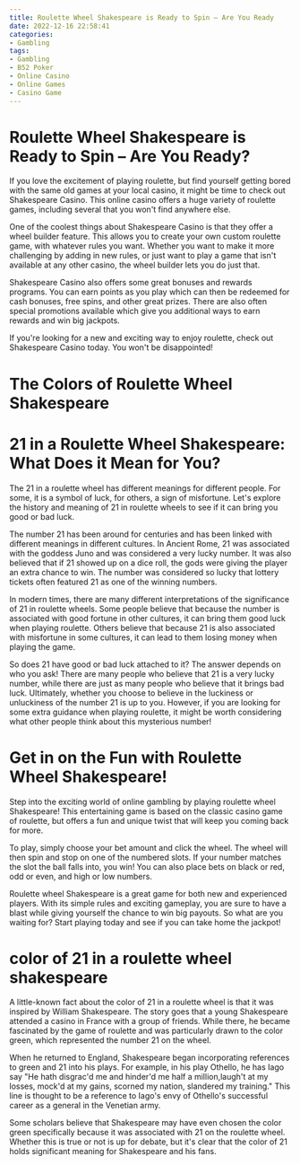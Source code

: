 ```yaml
---
title: Roulette Wheel Shakespeare is Ready to Spin – Are You Ready
date: 2022-12-16 22:58:41
categories:
- Gambling
tags:
- Gambling
- B52 Poker
- Online Casino
- Online Games
- Casino Game
---
```



#  Roulette Wheel Shakespeare is Ready to Spin – Are You Ready?

If you love the excitement of playing roulette, but find yourself getting bored with the same old games at your local casino, it might be time to check out Shakespeare Casino. This online casino offers a huge variety of roulette games, including several that you won't find anywhere else.

One of the coolest things about Shakespeare Casino is that they offer a wheel builder feature. This allows you to create your own custom roulette game, with whatever rules you want. Whether you want to make it more challenging by adding in new rules, or just want to play a game that isn't available at any other casino, the wheel builder lets you do just that.

Shakespeare Casino also offers some great bonuses and rewards programs. You can earn points as you play which can then be redeemed for cash bonuses, free spins, and other great prizes. There are also often special promotions available which give you additional ways to earn rewards and win big jackpots.

If you're looking for a new and exciting way to enjoy roulette, check out Shakespeare Casino today. You won't be disappointed!

#  The Colors of Roulette Wheel Shakespeare


#  21 in a Roulette Wheel Shakespeare: What Does it Mean for You?

The 21 in a roulette wheel has different meanings for different people. For some, it is a symbol of luck, for others, a sign of misfortune. Let's explore the history and meaning of 21 in roulette wheels to see if it can bring you good or bad luck.

The number 21 has been around for centuries and has been linked with different meanings in different cultures. In Ancient Rome, 21 was associated with the goddess Juno and was considered a very lucky number. It was also believed that if 21 showed up on a dice roll, the gods were giving the player an extra chance to win. The number was considered so lucky that lottery tickets often featured 21 as one of the winning numbers.

In modern times, there are many different interpretations of the significance of 21 in roulette wheels. Some people believe that because the number is associated with good fortune in other cultures, it can bring them good luck when playing roulette. Others believe that because 21 is also associated with misfortune in some cultures, it can lead to them losing money when playing the game.

So does 21 have good or bad luck attached to it? The answer depends on who you ask! There are many people who believe that 21 is a very lucky number, while there are just as many people who believe that it brings bad luck. Ultimately, whether you choose to believe in the luckiness or unluckiness of the number 21 is up to you. However, if you are looking for some extra guidance when playing roulette, it might be worth considering what other people think about this mysterious number!

#  Get in on the Fun with Roulette Wheel Shakespeare!

Step into the exciting world of online gambling by playing roulette wheel Shakespeare! This entertaining game is based on the classic casino game of roulette, but offers a fun and unique twist that will keep you coming back for more.

To play, simply choose your bet amount and click the wheel. The wheel will then spin and stop on one of the numbered slots. If your number matches the slot the ball falls into, you win! You can also place bets on black or red, odd or even, and high or low numbers.

Roulette wheel Shakespeare is a great game for both new and experienced players. With its simple rules and exciting gameplay, you are sure to have a blast while giving yourself the chance to win big payouts. So what are you waiting for? Start playing today and see if you can take home the jackpot!

#  color of 21 in a roulette wheel shakespeare

A little-known fact about the color of 21 in a roulette wheel is that it was inspired by William Shakespeare. The story goes that a young Shakespeare attended a casino in France with a group of friends. While there, he became fascinated by the game of roulette and was particularly drawn to the color green, which represented the number 21 on the wheel.

When he returned to England, Shakespeare began incorporating references to green and 21 into his plays. For example, in his play Othello, he has Iago say "He hath disgrac'd me and hinder'd me half a million,laugh't at my losses, mock'd at my gains, scorned my nation, slandered my training." This line is thought to be a reference to Iago's envy of Othello's successful career as a general in the Venetian army.

Some scholars believe that Shakespeare may have even chosen the color green specifically because it was associated with 21 on the roulette wheel. Whether this is true or not is up for debate, but it's clear that the color of 21 holds significant meaning for Shakespeare and his fans.